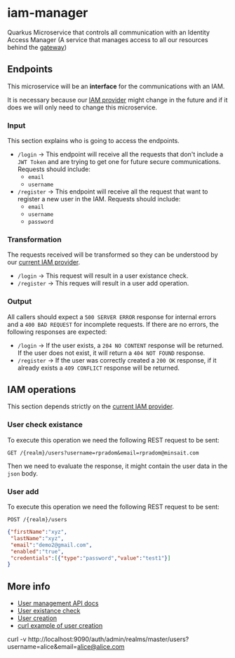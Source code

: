 # iam-manager

Quarkus Microservice that controls all communication with an Identity Access Manager (A service that manages access to all our resources behind the [gateway](https://www.keycloak.org/documentation))

## Endpoints

This microservice will be an **interface** for the communications with an IAM. 

It is necessary because our [IAM provider](https://access.redhat.com/products/identity-management) might change in the future and if it does we will only need to change this microservice.

### Input

This section explains who is going to access the endpoints.

* `/login` &rarr; This endpoint will receive all the requests that don't include a `JWT Token` and are trying to get one for future secure communications. Requests should include:
  * `email`
  * `username`
* `/register` &rarr; This endpoint will receive all the request that want to register a new user in the IAM. Requests should include: 
  * `email`
  * `username`
  * `password`

### Transformation

The requests received will be transformed so they can be understood by our [current IAM provider](https://access.redhat.com/products/identity-management).

* `/login` &rarr; This request will result in a user existance check.
* `/register` &rarr; This reques will result in a user add operation.

### Output

All callers should expect a `500 SERVER ERROR` response for internal errors and a `400 BAD REQUEST` for incomplete requests. If there are no errors, the following responses are expected:

* `/login` &rarr; If the user exists, a `204 NO CONTENT` response will be returned. If the user does not exist, it will return a `404 NOT FOUND` response.
* `/register` &rarr; If the user was correctly created a `200 OK` response, if it already exists a `409 CONFLICT` response will be returned.

## IAM operations

This section depends strictly on the [current IAM provider](https://access.redhat.com/products/identity-management).

### User check existance

To execute this operation we need the following REST request to be sent:

```
GET /{realm}/users?username=rpradom&email=rpradom@minsait.com
```

Then we need to evaluate the response, it might contain the user data in the `json` body.

### User add

To execute this operation we need the following REST request to be sent:

```
POST /{realm}/users
```

```json
{"firstName":"xyz",
 "lastName":"xyz", 
 "email":"demo2@gmail.com", 
 "enabled":"true",
 "credentials":[{"type":"password","value":"test1"}]
}
```

## More info

* [User management API docs](https://www.keycloak.org/docs-api/9.0/rest-api/index.html#_users_resource)
* [User existance check](https://stackoverflow.com/questions/52726048/keycloak-how-to-check-if-username-and-email-exists)
* [User creation](https://stackoverflow.com/questions/52440546/create-user-on-keycloack-from-curl-command)
* [curl example of user creation](https://issues.redhat.com/browse/KEYCLOAK-5383)

curl -v http://localhost:9090/auth/admin/realms/master/users?username=alice&email=alice@alice.com